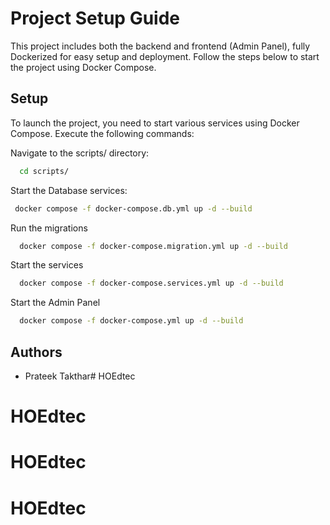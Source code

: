 
# Project Setup Guide

This project includes both the backend and frontend (Admin Panel), fully Dockerized for easy setup and deployment. Follow the steps below to start the project using Docker Compose.
## Setup

To launch the project, you need to start various services using Docker Compose. Execute the following commands:

Navigate to the scripts/ directory:
```bash
  cd scripts/
 ``` 
 Start the Database services:
 ```bash
  docker compose -f docker-compose.db.yml up -d --build
```

Run the migrations
```bash
  docker compose -f docker-compose.migration.yml up -d --build
```

Start the services
```bash
  docker compose -f docker-compose.services.yml up -d --build
```
  
Start the Admin Panel
```bash
  docker compose -f docker-compose.yml up -d --build
```
## Authors

- Prateek Takthar# HOEdtec
# HOEdtec
# HOEdtec
# HOEdtec
